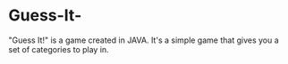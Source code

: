 # Guess-It-
"Guess It!" is a game created in JAVA. It's a simple game that gives you a set of categories to play in.
